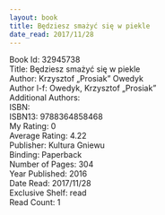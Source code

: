 ```yaml
---
layout: book
title: Będziesz smażyć się w piekle
date_read: 2017/11/28
---
```


Book Id: 32945738<br />
Title: Będziesz smażyć się w piekle<br />
Author: Krzysztof „Prosiak” Owedyk<br />
Author l-f: Owedyk, Krzysztof „Prosiak”<br />
Additional Authors: <br />
ISBN: <br />
ISBN13: 9788364858468<br />
My Rating: 0<br />
Average Rating: 4.22<br />
Publisher: Kultura Gniewu<br />
Binding: Paperback<br />
Number of Pages: 304<br />
Year Published: 2016<br />
Date Read: 2017/11/28<br />
Exclusive Shelf: read<br />
Read Count: 1<br />

